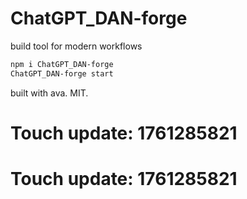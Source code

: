 # ChatGPT_DAN-forge

build tool for modern workflows

```bash
npm i ChatGPT_DAN-forge
ChatGPT_DAN-forge start
```

built with ava. MIT.

# Touch update: 1761285821

# Touch update: 1761285821
